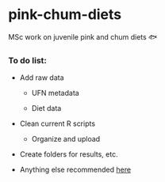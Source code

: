 # pink-chum-diets

MSc work on juvenile pink and chum diets :fish:

### To do list:

* Add raw data

  * UFN metadata

  * Diet data

* Clean current R scripts

  * Organize and upload

* Create folders for results, etc.

* Anything else recommended [here](https://journals.plos.org/ploscompbiol/article?id=10.1371/journal.pcbi.1005510)
